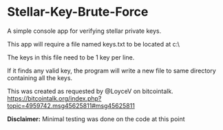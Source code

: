 # Stellar-Key-Brute-Force
A simple console app for verifying stellar private keys.

This app will require a file named keys.txt to be located at c:\

The keys in this file need to be 1 key per line.

If it finds any valid key, the program will write a new file to same directory containing all the keys.

This was created as requested by @LoyceV on bitcointalk. https://bitcointalk.org/index.php?topic=4959742.msg45625811#msg45625811

**Disclaimer:** Minimal testing was done on the code at this point
